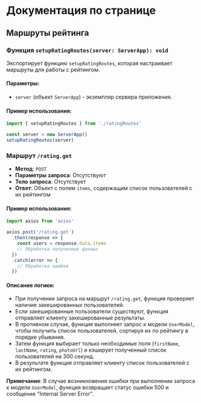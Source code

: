 # Документация по странице

## Маршруты рейтинга

### Функция `setupRatingRoutes(server: ServerApp): void`

Экспортирует функцию `setupRatingRoutes`, которая настраивает маршруты для работы с рейтингом.

#### Параметры:

- `server` (объект `ServerApp`) - экземпляр сервера приложения.

#### Пример использования:

```javascript
import { setupRatingRoutes } from './ratingRoutes'

const server = new ServerApp()
setupRatingRoutes(server)
```

### Маршрут `/rating.get`

- **Метод**: `POST`
- **Параметры запроса**: Отсутствуют
- **Тело запроса**: Отсутствует
- **Ответ**: Объект с полем `items`, содержащим список пользователей с их рейтингом

#### Пример использования:

```javascript
import axios from 'axios'

axios.post('/rating.get')
  .then(response => {
    const users = response.data.items
    // Обработка полученных данных
  })
  .catch(error => {
    // Обработка ошибки
  })
```

#### Описание логики:

- При получении запроса на маршрут `/rating.get`, функция проверяет наличие закешированных пользователей.
- Если закешированные пользователи существуют, функция отправляет клиенту закешированные результаты.
- В противном случае, функция выполняет запрос к модели `UserModel`, чтобы получить список пользователей, сортируя их по рейтингу в порядке убывания.
- Затем функция выбирает только необходимые поля (`firstName`, `lastName`, `rating`, `photoUrl`) и кэширует полученный список пользователей на 300 секунд.
- В результате функция отправляет клиенту список пользователей с их рейтингом.

**Примечание**: В случае возникновения ошибки при выполнении запроса к модели `UserModel`, функция возвращает статус ошибки 500 и сообщение "Internal Server Error".